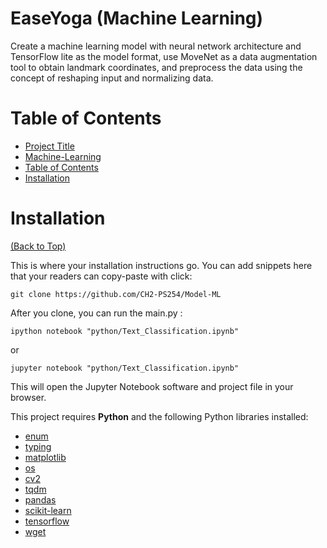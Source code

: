 # **EaseYoga (Machine Learning)**

<!-- Button and Banner-->

<!-- Describe your project in brief -->
Create a machine learning model with neural network architecture and TensorFlow lite as the model format, use MoveNet as a data augmentation tool to obtain landmark coordinates, and preprocess the data using the concept of reshaping input and normalizing data.

# **Table of Contents**

- [Project Title](#easeyoga-(Bangkit-Team-CH2-PS254))
- [Machine-Learning](#easeyoga-(machine-learning))
- [Table of Contents](#table-of-contents)
- [Installation](#installation)

# **Installation** 
[(Back to Top)](#table-of-contents)

This is where your installation instructions go.
You can add snippets here that your readers can copy-paste with click:

```shell
git clone https://github.com/CH2-PS254/Model-ML
```

After you clone, you can run the main.py  :

```shell
ipython notebook "python/Text_Classification.ipynb"
```

or

```shell
jupyter notebook "python/Text_Classification.ipynb"
```

This will open the Jupyter Notebook software and project file in your browser.

This project requires **Python** and the following Python libraries installed:

- [enum](https://docs.python.org/3/library/enum.html)
- [typing](https://docs.python.org/3/library/typing.html)
- [matplotlib](https://numpydoc.readthedocs.io/)
- [os](https://python.readthedocs.io/en/v2.7.2/library/os.html)
- [cv2](https://docs.opencv.org/4.x/)
- [tqdm](https://tqdm.github.io/)
- [pandas](https://pandas.pydata.org/docs/)
- [scikit-learn](https://scikit-learn.org/)
- [tensorflow](https://www.tensorflow.org/api_docs)
- [wget](https://ftp.gnu.org/gnu/wget/)
